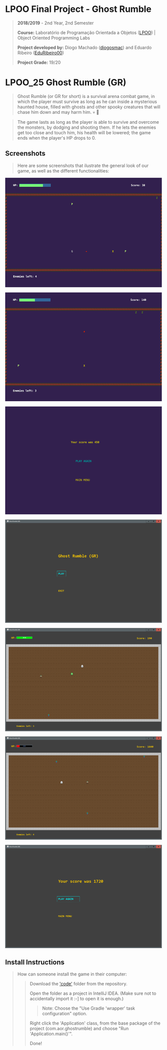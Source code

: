 # LPOO Final Project - Ghost Rumble

> **2018/2019** - 2nd Year, 2nd Semester
>
> **Course:** Laboratório de Programação Orientada a Objetos ([LPOO](https://sigarra.up.pt/feup/pt/ucurr_geral.ficha_uc_view?pv_ocorrencia_id=420000)) | Object Oriented Programming Labs
>
> **Project developed by:** Diogo Machado ([diogosmac](github.com/diogosmac)) and Eduardo Ribeiro ([EduRibeiro00](github.com/EduRibeiro00))
>
> **Project Grade:** 19/20

# LPOO_25 Ghost Rumble (GR)

> Ghost Rumble (or GR for short) is a survival arena combat game, in which the player must survive as long as he can inside a mysterious haunted house, filled with ghosts and other spooky creatures that will chase him down and may harm him. :skull: :ghost: 

> The game lasts as long as the player is able to survive and overcome the monsters, by dodging and shooting them. If he lets the enemies get too close and touch him, his health will be lowered; the game ends when the player's HP drops to 0.

## Screenshots

> Here are some screenshots that ilustrate the general look of our game, as well as the different functionalities:
>
![Alt text](docs/screenshots/FeaturePrint1.png)
>
![Alt text](docs/screenshots/FeaturePrint2.png)
>
![Alt text](docs/screenshots/FeaturePrint3.png)
>
![Alt text](docs/screenshots/SwingPrint1.png)
>
![Alt text](docs/screenshots/SwingPrint2.png)
>
![Alt text](docs/screenshots/SwingPrint3.png)
>
![Alt text](docs/screenshots/SwingPrint4.png)


## Install Instructions

> How can someone install the game in their computer:
>> Download the ['code'](code) folder from the repository.
>>
>> Open the folder as a project in IntelliJ IDEA. (Make sure not to accidentally import it :-] to open it is enough.)
>>> Note: Choose the "Use Gradle 'wrapper' task configuration" option.
>>
>> Right click the 'Application' class, from the base package of the project (com.aor.ghostrumble) and choose "Run 'Application.main()'".
>>
>> Done!
